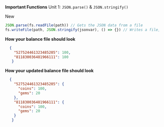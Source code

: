 **Important Functions**
Unit 1: `JSON.parse()` & `JSON.stringify()`

New
```js
JSON.parse(fs.readFile(path)) // Gets the JSON data from a file
fs.writeFile(path, JSON.stringify(jsonvar), () => {}) // Writes a file, based on a variable.
```

**How your balance file should look**
```json
  {
    "527524461323485205": 100,
    "811830036481966111": 100
   }
```

**How your updated balance file should look**
```json
  {
    "527524461323485205": {
      "coins": 100,
      "gems": 20
    },
    "811830036481966111": {
      "coins": 100,
      "gems": 20
    }
   }
```

